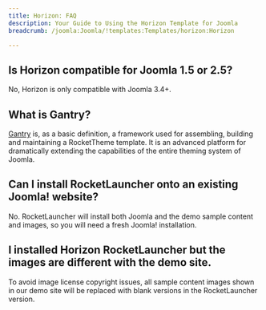 ```yaml
---
title: Horizon: FAQ
description: Your Guide to Using the Horizon Template for Joomla
breadcrumb: /joomla:Joomla/!templates:Templates/horizon:Horizon

---
```



## Is Horizon compatible for Joomla 1.5 or 2.5?

No, Horizon is only compatible with Joomla 3.4+.

## What is Gantry?

[Gantry][gantry] is, as a basic definition, a framework used for assembling, building and maintaining a RocketTheme template. It is an advanced platform for dramatically extending the capabilities of the entire theming system of Joomla.

## Can I install RocketLauncher onto an existing Joomla! website?

No. RocketLauncher will install both Joomla and the demo sample content and images, so you will need a fresh Joomla! installation.

## I installed Horizon RocketLauncher but the images are different with the demo site.

To avoid image license copyright issues, all sample content images shown in our demo site will be replaced with blank versions in the RocketLauncher version.

[gantry]: http://gantry.org/
[forum]: http://www.rockettheme.com/forum/joomla-template-horizon
[roksprocket]: http://www.rockettheme.com/joomla/extensions/roksprocket
